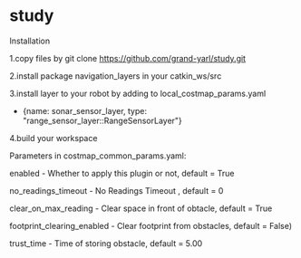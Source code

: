# study

Installation 

1.copy files by
git clone https://github.com/grand-yarl/study.git

2.install package navigation_layers in your catkin_ws/src

3.install layer to your robot by adding to local_costmap_params.yaml 
  - {name: sonar_sensor_layer, type: "range_sensor_layer::RangeSensorLayer"}

4.build your workspace

Parameters in costmap_common_params.yaml:

enabled - Whether to apply this plugin or not, default = True

no_readings_timeout - No Readings Timeout , default = 0

clear_on_max_reading - Clear space in front of obtacle, default = True

footprint_clearing_enabled - Clear footprint from obstacles, default = False)

trust_time - Time of storing obstacle, default = 5.00



